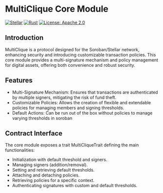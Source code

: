 # MultiClique Core Module

[![Stellar](https://img.shields.io/badge/Stellar-Compatible-brightgreen)](https://www.stellar.org/)
[![Rust](https://img.shields.io/badge/Rust-1.73.0-blue.svg)](https://www.rust-lang.org)
[![License: Apache 2.0](https://img.shields.io/badge/License-Apache%202.0-yellow.svg)](https://opensource.org/licenses/Apache-2.0)

## Introduction
MultiClique is a protocol designed for the Soroban/Stellar network, enhancing security and introducing customizable transaction policies. This core module provides a multi-signature mechanism and policy management for digital assets, offering both convenience and robust security.

## Features
- Multi-Signature Mechanism: Ensures that transactions are authenticated by multiple signers, mitigating the risk of fund theft.
- Customizable Policies: Allows the creation of flexible and extendable policies for managing members and signing thresholds.
- Default Actions: Can be run out of the box without policies to manage varying thresholds in soroban

## Contract Interface

The core module exposes a trait MultiCliqueTrait defining the main functionalities:

- Initialization with default threshold and signers.
- Managing signers (addition/removal).
- Setting and retrieving default thresholds.
- Attaching and detaching policies.
- Retrieving policies for a specific context.
- Authenticating signatures with custom and default thresholds.